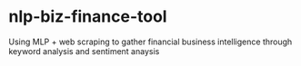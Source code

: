# nlp-biz-finance-tool
Using MLP + web scraping to gather financial business intelligence through keyword analysis and sentiment anaysis
